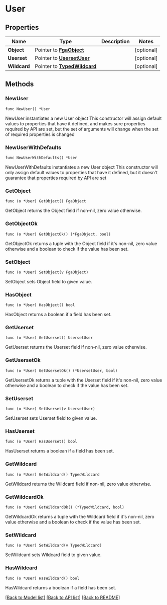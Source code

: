# User

## Properties

Name | Type | Description | Notes
------------ | ------------- | ------------- | -------------
**Object** | Pointer to [**FgaObject**](FgaObject.md) |  | [optional] 
**Userset** | Pointer to [**UsersetUser**](UsersetUser.md) |  | [optional] 
**Wildcard** | Pointer to [**TypedWildcard**](TypedWildcard.md) |  | [optional] 

## Methods

### NewUser

`func NewUser() *User`

NewUser instantiates a new User object
This constructor will assign default values to properties that have it defined,
and makes sure properties required by API are set, but the set of arguments
will change when the set of required properties is changed

### NewUserWithDefaults

`func NewUserWithDefaults() *User`

NewUserWithDefaults instantiates a new User object
This constructor will only assign default values to properties that have it defined,
but it doesn't guarantee that properties required by API are set

### GetObject

`func (o *User) GetObject() FgaObject`

GetObject returns the Object field if non-nil, zero value otherwise.

### GetObjectOk

`func (o *User) GetObjectOk() (*FgaObject, bool)`

GetObjectOk returns a tuple with the Object field if it's non-nil, zero value otherwise
and a boolean to check if the value has been set.

### SetObject

`func (o *User) SetObject(v FgaObject)`

SetObject sets Object field to given value.

### HasObject

`func (o *User) HasObject() bool`

HasObject returns a boolean if a field has been set.

### GetUserset

`func (o *User) GetUserset() UsersetUser`

GetUserset returns the Userset field if non-nil, zero value otherwise.

### GetUsersetOk

`func (o *User) GetUsersetOk() (*UsersetUser, bool)`

GetUsersetOk returns a tuple with the Userset field if it's non-nil, zero value otherwise
and a boolean to check if the value has been set.

### SetUserset

`func (o *User) SetUserset(v UsersetUser)`

SetUserset sets Userset field to given value.

### HasUserset

`func (o *User) HasUserset() bool`

HasUserset returns a boolean if a field has been set.

### GetWildcard

`func (o *User) GetWildcard() TypedWildcard`

GetWildcard returns the Wildcard field if non-nil, zero value otherwise.

### GetWildcardOk

`func (o *User) GetWildcardOk() (*TypedWildcard, bool)`

GetWildcardOk returns a tuple with the Wildcard field if it's non-nil, zero value otherwise
and a boolean to check if the value has been set.

### SetWildcard

`func (o *User) SetWildcard(v TypedWildcard)`

SetWildcard sets Wildcard field to given value.

### HasWildcard

`func (o *User) HasWildcard() bool`

HasWildcard returns a boolean if a field has been set.


[[Back to Model list]](../README.md#documentation-for-models) [[Back to API list]](../README.md#documentation-for-api-endpoints) [[Back to README]](../README.md)


